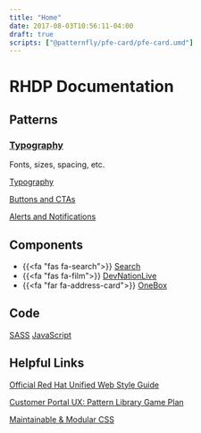 ```yaml
---
title: "Home"
date: 2017-08-03T10:56:11-04:00
draft: true
scripts: ["@patternfly/pfe-card/pfe-card.umd"]
---
```


# RHDP Documentation


## Patterns

<pfe-card pfe-color="dark" class="rhd-m-link--type-manuals">
    <h3 slot="pfe-card__header">
        <a href="patterns/design/typography">Typography</a>
    </h3>
    <div slot="pfe-card__body">
    Fonts, sizes, spacing, etc.
    </div>
</pfe-card>

[Typography](patterns/design/typography/)

[Buttons and CTAs](patterns/btn-cta/)

[Alerts and Notifications](patterns/content/notifications/)

## Components

* {{<fa "fas fa-search">}} [Search](components/search)
* {{<fa "fas fa-film">}} [DevNationLive](components/devnationlive)
* {{<fa "far fa-address-card">}} [OneBox](components/onebox)


## Code

[SASS](styling)
[JavaScript](scripting)


## Helpful Links

[Official Red Hat Unified Web Style Guide](https://docs.google.com/document/d/1bAb9MkrLW34wtk4RtrYvqLylXnvWhS81aDHAjhSzxMQ/edit)

[Customer Portal UX: Pattern Library Game Plan](https://docs.google.com/document/d/1VoHKCKPKLLNZC7N8i3KlsMSfZYpfFdRRWl3t01Sg2IA/edit#heading=h.he2yza8x0ytw)

[Maintainable & Modular CSS](http://bit.ly/mod-css)